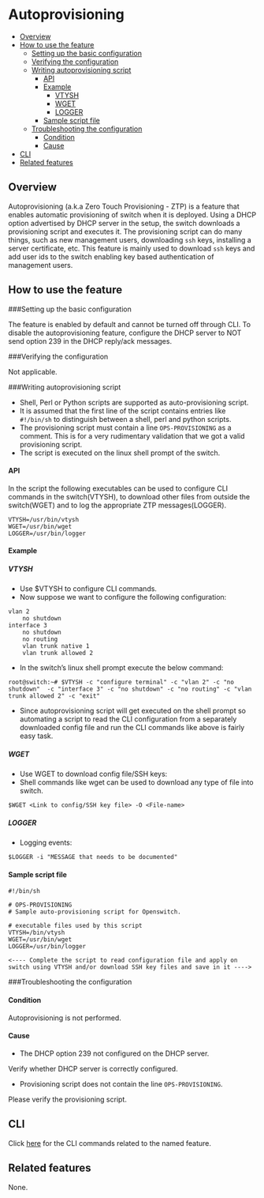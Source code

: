 # Autoprovisioning

- [Overview](#overview)
- [How to use the feature](#how-to-use-the-feature)
    - [Setting up the basic configuration](#setting-up-the-basic-configuration)
    - [Verifying the configuration](#verifying-the-configuration)
    - [Writing autoprovisioning script](#writing-autoprovisioning-script)
        - [API](#api)
        - [Example](#example)
            - [VTYSH](#vtysh)
            - [WGET](#wget)
            - [LOGGER](#logger)
        - [Sample script file](#sample-script-file)
    - [Troubleshooting the configuration](#troubleshooting-the-configuration)
        - [Condition](#condition)
        - [Cause](#cause)
- [CLI](#cli)
- [Related features](#related-features)

## Overview ##
Autoprovisioning (a.k.a Zero Touch Provisioning - ZTP)  is a feature that enables automatic provisioning of switch when it is deployed. Using a DHCP option advertised by DHCP server in the setup, the switch downloads a provisioning script and executes it. The provisioning script can do many things, such as new management users, downloading `ssh` keys, installing a server certificate, etc. This feature is mainly used to download `ssh` keys and add user ids to the switch enabling key based authentication of management users.

## How to use the feature ##
###Setting up the basic configuration

The feature is enabled by default and cannot be turned off through CLI. To disable the autoprovisioning feature, configure the DHCP server to NOT send option 239 in the DHCP reply/ack messages.


###Verifying the configuration

Not applicable.

###Writing autoprovisioning script
- Shell, Perl or Python scripts are supported as auto-provisioning script.
- It is assumed that the first line of the script contains entries like `#!/bin/sh` to distinguish between a shell, perl and python scripts.
- The provisioning script must contain a line `OPS-PROVISIONING` as a comment. This is for a very rudimentary validation that we got a valid provisioning script.
- The script is executed on the linux shell prompt of the switch.

#### API
In the script the following executables can be used to configure CLI commands in the switch(VTYSH), to download other files from outside the switch(WGET) and to log the appropriate ZTP messages(LOGGER).
```
VTYSH=/usr/bin/vtysh
WGET=/usr/bin/wget
LOGGER=/usr/bin/logger
```

#### Example
##### VTYSH
- Use $VTYSH to configure CLI commands.
- Now suppose we want to configure the following configuration:
```
vlan 2
    no shutdown
interface 3
    no shutdown
    no routing
    vlan trunk native 1
    vlan trunk allowed 2
```
- In the switch’s linux shell prompt execute the below command:
```
root@switch:~# $VTYSH -c "configure terminal" -c "vlan 2" -c "no shutdown"  -c "interface 3" -c "no shutdown" -c "no routing" -c "vlan trunk allowed 2" -c "exit"
```
- Since autoprovisioning script will get executed on the shell prompt so automating a script to read the CLI configuration from a separately downloaded config file and run the CLI commands like above is fairly easy task.

##### WGET
- Use WGET to download config file/SSH keys:
- Shell commands like wget can be used to download any type of file into switch.
```
$WGET <Link to config/SSH key file> -O <File-name>
```

##### LOGGER
- Logging events:
```
$LOGGER -i "MESSAGE that needs to be documented"
```

#### Sample script file
```
#!/bin/sh

# OPS-PROVISIONING
# Sample auto-provisioning script for Openswitch.

# executable files used by this script
VTYSH=/bin/vtysh
WGET=/usr/bin/wget
LOGGER=/usr/bin/logger

<---- Complete the script to read configuration file and apply on switch using VTYSH and/or download SSH key files and save in it ---->
```

###Troubleshooting the configuration

#### Condition
Autoprovisioning is not performed.
#### Cause
- The DHCP option 239 not configured on the DHCP server.

Verify whether DHCP server is correctly configured.

- Provisioning script does not contain the line `OPS-PROVISIONING`.

Please verify the provisioning script.
## CLI ##
Click [ here](/documents/user/autoprovision_CLI) for the CLI commands related to the named feature.

## Related features ##
None.
